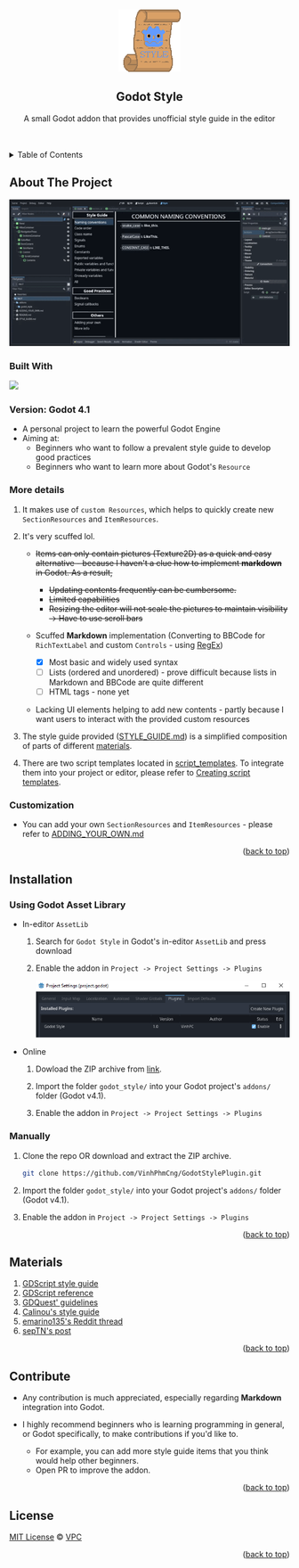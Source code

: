 <!-- Improved compatibility of back to top link: See: https://github.com/othneildrew/Best-README-Template/pull/73 -->
<a name="readme-top"></a>
<!--
*** Thanks for checking out the Best-README-Template. If you have a suggestion
*** that would make this better, please fork the repo and create a pull request
*** or simply open an issue with the tag "enhancement".
*** Don't forget to give the project a star!
*** Thanks again! Now go create something AMAZING! :D
-->



<!-- PROJECT SHIELDS -->
<!--
*** I'm using markdown "reference style" links for readability.
*** Reference links are enclosed in brackets [ ] instead of parentheses ( ).
*** See the bottom of this document for the declaration of the reference variables
*** for contributors-url, forks-url, etc. This is an optional, concise syntax you may use.
*** https://www.markdownguide.org/basic-syntax/#reference-style-links
-->



<!-- PROJECT LOGO -->
<br />
<div align="center">
  <a href="https://github.com/VinhPhmCng/GodotStylePlugin">
	<img src="pictures/logo.png" alt="Logo">
  </a>

<h2 align="center">Godot Style</h3>

  <p align="center">
	A small Godot addon that provides unofficial style guide in the editor
	<br />
	<br />
	<br />
</p>
</div>



<!-- TABLE OF CONTENTS -->
<details>
  <summary>Table of Contents</summary>
  <ol>
	<li><a href="#about-the-project">About The Project</a></li>
	<li><a href="#installation">Installation</a></li>
	<li><a href="#materials">Materials</a></li>
	<li><a href="#contribute">Contribute</a></li>
	<li><a href="#license">License</a></li>
  </ol>
</details>



<!-- ABOUT THE PROJECT -->
## About The Project

![Godot Style Screenshot 1](pictures/godot_style.gif)

### Built With

<p align="left"><a href="https://godotengine.org/"><img src="https://godotengine.org/assets/press/logo_large_color_dark.png" width=200></a></p>


### Version: Godot 4.1

- A personal project to learn the powerful Godot Engine
- Aiming at: 
  - Beginners who want to follow a prevalent style guide to develop good practices
  - Beginners who want to learn more about Godot's `Resource`


### More details
1. It makes use of `custom Resources`, which helps to quickly create new `SectionResources` and `ItemResources`.

2. It's very scuffed lol.
   - ~~Items can only contain pictures (Texture2D) as a quick and easy alternative - because I haven't a clue how to implement **markdown** in Godot. As a result,~~
	 - ~~Updating contents frequently can be cumbersome.~~
	 - ~~Limited capabilities~~
	 - ~~Resizing the editor will not scale the pictures to maintain visibility -> Have to use scroll bars~~  
	
   - Scuffed **Markdown** implementation (Converting to BBCode for `RichTextLabel` and custom `Controls` - using [RegEx](https://docs.godotengine.org/en/stable/classes/class_regex.html))
	 - [x] Most basic and widely used syntax
	 - [ ] Lists (ordered and unordered) - prove difficult because lists in Markdown and BBCode are quite different
	 - [ ] HTML tags - none yet  

   - Lacking UI elements helping to add new contents - partly because I want users to interact with the provided custom resources

3. The style guide provided ([STYLE_GUIDE.md](STYLE_GUIDE.md)) is a simplified composition of parts of different [materials](#materials).

4. There are two script templates located in [script_templates](script_templates). To integrate them into your project or editor, please refer to [Creating script templates](https://docs.godotengine.org/en/stable/tutorials/scripting/creating_script_templates.html).


### Customization
- You can add your own `SectionResources` and `ItemResources` - please refer to [ADDING_YOUR_OWN.md](ADDING_YOUR_OWN.md)


<p align="right">(<a href="#readme-top">back to top</a>)</p>


<!-- INSTALLATION -->
## Installation

### Using Godot Asset Library
- In-editor `AssetLib`
  1. Search for `Godot Style` in Godot's in-editor `AssetLib` and press download 

  2. Enable the addon in `Project -> Project Settings -> Plugins`

		![Enabling-addon](pictures/enable_addon.PNG)

- Online
  1. Dowload the ZIP archive from [link](https://godotengine.org/asset-library/asset/2038).

  2. Import the folder `godot_style/` into your Godot project's `addons/` folder (Godot v4.1).

  3. Enable the addon in `Project -> Project Settings -> Plugins`

### Manually
1. Clone the repo OR download and extract the ZIP archive.
   ```sh
   git clone https://github.com/VinhPhmCng/GodotStylePlugin.git
   ```

2. Import the folder `godot_style/` into your Godot project's `addons/` folder (Godot v4.1).

3. Enable the addon in `Project -> Project Settings -> Plugins`

<p align="right">(<a href="#readme-top">back to top</a>)</p>


<!-- MATERIALS -->
## Materials

1. [GDScript style guide](https://docs.godotengine.org/en/latest/tutorials/scripting/gdscript/gdscript_styleguide.html)
2. [GDScript reference](https://docs.godotengine.org/en/latest/tutorials/scripting/gdscript/gdscript_basics.html#doc-gdscript)
3. [GDQuest' guidelines](https://gdquest.gitbook.io/gdquests-guidelines/godot-gdscript-guidelines)
4. [Calinou's style guide](https://github.com/Calinou/godot-style-guide)
5. [emarino135's Reddit thread](https://www.reddit.com/r/godot/comments/yngda3/gdstyle_naming_convention_and_code_order_cheat/)
6. [sepTN's post](https://godot.community/topic/27/gdscript-coding-conventions-best-practices-for-readable-and-maintainable-code)


<p align="right">(<a href="#readme-top">back to top</a>)</p>


<!-- CONTRIBUTE -->
## Contribute

- Any contribution is much appreciated, especially regarding **Markdown** integration into Godot.

- I highly recommend beginners who is learning programming in general, or Godot specifically, to make contributions if you'd like to.
  - For example, you can add more style guide items that you think would help other beginners.
  - Open PR to improve the addon.


<p align="right">(<a href="#readme-top">back to top</a>)</p>


<!-- LICENSE -->
## License
[MIT License](LICENSE) © [VPC](https://github.com/VinhPhmCng)


<p align="right">(<a href="#readme-top">back to top</a>)</p>
